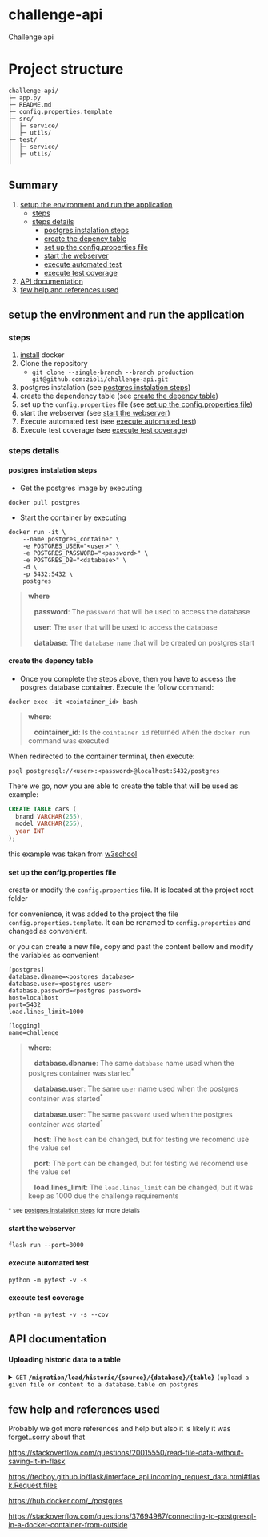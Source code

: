 # challenge-api

Challenge api

# Project structure
```
challenge-api/
├─ app.py
├─ README.md
├─ config.properties.template
├─ src/
│  ├─ service/
│  ├─ utils/
├─ test/
│  ├─ service/
│  ├─ utils/
│
```


## Summary
1. [setup the environment and run the application](#setup-the-environment-and-run-the-application)
   - [steps](#steps)
   - [steps details](#steps-details)
     - [postgres instalation steps](#postgres-instalation-steps)
     - [create the depency table](#create-the-depency-table)
     - [set up the config.properties file](#set-up-the-config.properties-file)
     - [start the webserver](#start-the-webserver)
     - [execute automated test](#execute-automated-test)
     - [execute test coverage](#execute-test-coverage)
1. [API documentation](#api-documentation)
1. [few help and references used](#few-help-and-references-used)


## setup the environment and run the application

### steps

1. [install](https://docs.docker.com/engine/install/) docker 
1. Clone the repository
   - `git clone --single-branch --branch production git@github.com:zioli/challenge-api.git`
1. postgres instalation (see [postgres instalation steps](#postgres-instalation-steps))
1. create the dependency table (see [create the depency table](#create-the-depency-table))
1. set up the `config.properties` file  (see [set up the config.properties file](#set-up-the-config.properties-file))
1. start the webserver (see [start the webserver](#start-the-webserver))
1. Execute automated test (see [execute automated test](#execute-automated-test))
1. Execute test coverage (see [execute test coverage](#execute-test-coverage))

### steps details

#### postgres instalation steps

- Get the postgres image by executing 

```
docker pull postgres
```

- Start the container by executing 

```
docker run -it \
    --name postgres_container \
    -e POSTGRES_USER="<user>" \
    -e POSTGRES_PASSWORD="<password>" \
    -e POSTGRES_DB="<database>" \
    -d \
    -p 5432:5432 \
    postgres
```

> **where**
>
> &nbsp;&nbsp;&nbsp;**password**: The `password` that will be used to access the database
> 
> &nbsp;&nbsp;&nbsp;**user**: The `user` that will be used to access the database
> 
> &nbsp;&nbsp;&nbsp;**database**: The `database name` that will be created on postgres start

#### create the depency table
- Once you complete the steps above, then you have to access the posgres database container. Execute the follow command:

```
docker exec -it <cointainer_id> bash
```

> **where**:<BR>
>
> &nbsp;&nbsp;&nbsp;**cointainer_id**: Is the  `cointainer id` returned when the `docker run` command was executed

When  redirected to the container terminal, then execute:

```
psql postgresql://<user>:<password>@localhost:5432/postgres
```

There we go, now you are able to create the table that will be used as example:

``` sql
CREATE TABLE cars (
  brand VARCHAR(255),
  model VARCHAR(255),
  year INT
);
```

this example was taken from [w3school](https://www.w3schools.com/postgresql/postgresql_create_table.php)

#### set up the config.properties file

create or modify the `config.properties` file. It is located at the project root folder


for convenience, it was added to the project the file `config.properties.template`. It can be renamed to `config.properties` and changed as convenient.

or you can create a new file, copy and past the content bellow and modify the variables as convenient
```
[postgres]
database.dbname=<postgres database>
database.user=<postgres user>
database.password=<postgres password>
host=localhost
port=5432
load.lines_limit=1000

[logging]
name=challenge
```
> **where**:<BR>
>
> &nbsp;&nbsp;&nbsp;**database.dbname**: The same `database` name used when the postgres container was started<sup>*</sup>
>
> &nbsp;&nbsp;&nbsp;**database.user**: The same `user` name used when the postgres container was started<sup>*</sup>
>
> &nbsp;&nbsp;&nbsp;**database.user**: The same `password` used when the postgres container was started<sup>*</sup>
>
> &nbsp;&nbsp;&nbsp;**host**: The `host` can be changed, but for testing we recomend use the value set
>
> &nbsp;&nbsp;&nbsp;**port**: The `port` can be changed, but for testing we recomend use the value set
>
> &nbsp;&nbsp;&nbsp;**load.lines_limit**: The `load.lines_limit` can be changed, but it was keep as 1000 due the challenge requirements 

<sup>* see [postgres instalation steps](#postgres-instalation-steps) for more details</sup>

#### start the webserver 

```
flask run --port=8000
```


#### execute automated test

```
python -m pytest -v -s
```

#### execute test coverage

```
python -m pytest -v -s --cov
```


## API documentation

#### Uploading historic data to a table

<details>
<summary><code>GET</code> <code><b>/migration/load/historic/{source}/{database}/{table}</b></code> <code>(upload a given file or content to a database.table on postgres</code></summary>

##### Parameters

| name      |  type     | data type               | default | description                                                           |
|-----------|-----------|-------------------------|---------|-----------------------------------------------------------------------|
| source    | required  | string                  |         | The data source, that means where the data is actually store, currently it has 4 partial implementation `aws` `gcp` `content` `test` <BR>`aws` it load file from s3 into postgress (not implemented yet)<BR>`gcp` it load file from GCP Storage into postgress (not implemented yet)<BR>`content` it load the body csv content into postgress (**implemented**)<BR>`test` it examplify how to convert the `s3`/`gcp storage` into a `FileStorage` and load into postgre (**implemented**)|
| database  | required  | string                  |         | The datasource where the postgres table will be find|
| table     | required  | string                  |         | The target table name where the data will be loaded|
| header    |           | string                  |true     | it indicates if the file to be loaded contains header. If none of the following values are informed, it will be set as `true`: (case insensitive) `false`|`no`|`not`|`0` 


##### body
| name      |  type     | data type               | default | description                                                           |
|-----------|-----------|-------------------------|---------|-----------------------------------------------------------------------|
| file      | *required | string                  |         | It is the csv file content that will be send as part of the Body form-data file on the request. <BR>*required* if `source` is set as `content`. <BR> *see [Upload a file via POST request](https://www.postman.com/postman/workspace/postman-answers/documentation/13455110-00378d5c-5b08-4813-98da-bc47a2e6021d) for more details*|


</details>


## few help and references used

Probably we got more references and help but also it is likely it was forget..sorry about that

https://stackoverflow.com/questions/20015550/read-file-data-without-saving-it-in-flask

https://tedboy.github.io/flask/interface_api.incoming_request_data.html#flask.Request.files

https://hub.docker.com/_/postgres

https://stackoverflow.com/questions/37694987/connecting-to-postgresql-in-a-docker-container-from-outside




